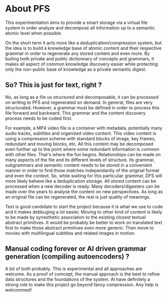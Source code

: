 # About PFS

This experimentation aims to provide a smart storage via a virtual file system in order analyze and decompose all information up to a semantic atomic level when possible.

On the short term it acts more like a deduplication/compression system, but the idea is to build a knowledge base of atomic content and their respective grammar in order to regenerate any stored content and even more. By builing both private and public dictionnary of concepts and grammars, it makes all aspect of common knowledge discovery easier while protecting only the non-public base of knowledge as a private semantic digest.

## So? This is just for text, right ?

No, as long as a file us structured and decomposable, it can be processed on writing to PFS and regenerated on demand. In general, files are very structurated. However, a grammar must be defined in order to process this file forward and backward. This grammar and the content discovery process needs to be coded first. 

For example, a MP4 video file is a container with metadata, potentially many audio tracks, subtitles and organized video content. This video content is using a compression scheme with standard blocks of image, key frames, redundant and moving blocks, etc. All this content may be decomposed even further up to the point where some redundant information is common with other files. That's where the fun begins. Relationships can be made on many aspects of the file and its different levels of structure. Its grammar, subgrammars and semantic content needs to be stored in a convenient manner in order to find those matches independantly of the original format and even the context. So, while waiting for this particuliar grammar, DFS will more likely behave like a deduplication storage. All stored content can be processed when a new decoder is ready. Many decoders/digesters can be made over the years to analyse the content on new perspectives. As long as an original file can be regenerated, the rest is just quality of meanings.

Text is good candidate to start the project because it is what we use to code and it makes debbuging a lot easier. Moving to other kind of content is likely to be made by synesthetic association to the existing closest textual abstract primitives. It would be probably be better to work on translated text first to make those abstract primitives even more generic. Then move to movies with multilingual subtitles and related images in motion. 

## Manual coding forever or AI driven grammar generation (compiling autoencoders) ?

A bit of both probably. This is experimental and all approaches are welcome. As a proof of comcept, the manual approach is the best to refine data structures and the foundations of the system. AI have definitely a strong role to make this project go beyond fancy compression. Any help is welcommed!

